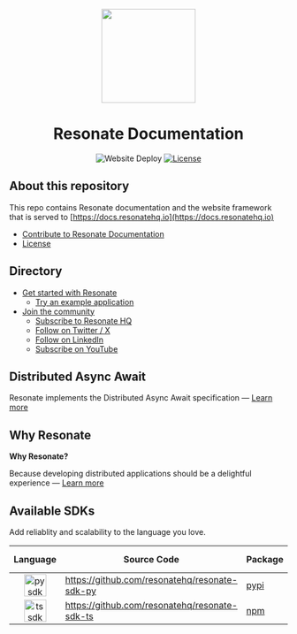 <p align="center">
   <img height="170"src="https://raw.githubusercontent.com/resonatehq/resonate/main/docs/img/echo.png">
</p>

<h1 align="center">Resonate Documentation</h1>

<div align="center">

![Website Deploy](https://deploy-badge.vercel.app/?url=https://docs.resonatehq.io/&name=website)
[![License](https://img.shields.io/badge/License-Apache_2.0-blue.svg)](https://opensource.org/licenses/Apache-2.0)

</div>

## About this repository

This repo contains Resonate documentation and the website framework that is served to [https://docs.resonatehq.io](https://docs.resonatehq.io)

- [Contribute to Resonate Documentation](./CONTRIBUTING.md)
- [License](./LICENSE)

## Directory

- [Get started with Resonate](https://docs.resonatehq.io/get-started)
  - [Try an example application](https://github.com/resonatehq-examples)
- [Join the community](https://resonatehq.io/discord)
  - [Subscribe to Resonate HQ](https://journal.resonatehq.io/subscribe)
  - [Follow on Twitter / X](https://twitter.com/resonatehqio)
  - [Follow on LinkedIn](https://www.linkedin.com/company/resonatehqio)
  - [Subscribe on YouTube](https://www.youtube.com/@resonatehqio)

## Distributed Async Await

Resonate implements the Distributed Async Await specification — [Learn more](https://www.distributed-async-await.io/)

## Why Resonate

**Why Resonate?**

Because developing distributed applications should be a delightful experience — [Learn more](https://docs.resonatehq.io/evaluate/why-resonate)

## Available SDKs

Add reliablity and scalability to the language you love.

|                                                      Language                                                       | Source Code                                   | Package                                              | Developer docs                                        |
| :-----------------------------------------------------------------------------------------------------------------: | --------------------------------------------- | ---------------------------------------------------- | ----------------------------------------------------- |
|  <img alt="py sdk" src="https://upload.wikimedia.org/wikipedia/commons/c/c3/Python-logo-notext.svg" width="40px"/>  | https://github.com/resonatehq/resonate-sdk-py | [pypi](https://pypi.org/project/resonate-sdk/)       | [docs](https://docs.resonatehq.io/develop/python)     |
| <img alt="ts sdk" src="https://upload.wikimedia.org/wikipedia/commons/4/4c/Typescript_logo_2020.svg" width="40px"/> | https://github.com/resonatehq/resonate-sdk-ts | [npm](https://www.npmjs.com/package/@resonatehq/sdk) | [docs](https://docs.resonatehq.io/develop/typescript) |
